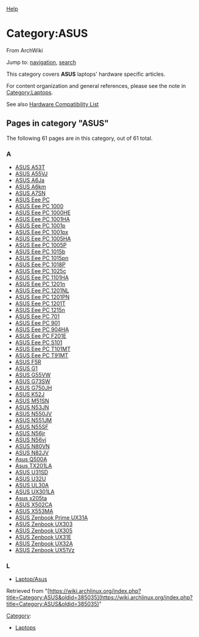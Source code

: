 [Help](//www.mediawiki.org/wiki/Special:MyLanguage/Help:Categories)

# Category:ASUS

From ArchWiki

Jump to: [navigation](#column-one), [search](#searchInput)

This category covers **ASUS** laptops' hardware specific articles.

For content organization and general references, please see the note in [Category:Laptops](/index.php/Category:Laptops "Category:Laptops").

See also [Hardware Compatibility List](/index.php/Laptop/Asus "Laptop/Asus")

## Pages in category "ASUS"

The following 61 pages are in this category, out of 61 total.

### A

*   [ASUS A53T](/index.php/ASUS_A53T "ASUS A53T")
*   [ASUS A55VJ](/index.php/ASUS_A55VJ "ASUS A55VJ")
*   [ASUS A6Ja](/index.php/ASUS_A6Ja "ASUS A6Ja")
*   [ASUS A6km](/index.php/ASUS_A6km "ASUS A6km")
*   [ASUS A7SN](/index.php/ASUS_A7SN "ASUS A7SN")
*   [ASUS Eee PC](/index.php/ASUS_Eee_PC "ASUS Eee PC")
*   [ASUS Eee PC 1000](/index.php/ASUS_Eee_PC_1000 "ASUS Eee PC 1000")
*   [ASUS Eee PC 1000HE](/index.php/ASUS_Eee_PC_1000HE "ASUS Eee PC 1000HE")
*   [ASUS Eee PC 1001HA](/index.php/ASUS_Eee_PC_1001HA "ASUS Eee PC 1001HA")
*   [ASUS Eee PC 1001p](/index.php/ASUS_Eee_PC_1001p "ASUS Eee PC 1001p")
*   [ASUS Eee PC 1001px](/index.php/ASUS_Eee_PC_1001px "ASUS Eee PC 1001px")
*   [ASUS Eee PC 1005HA](/index.php/ASUS_Eee_PC_1005HA "ASUS Eee PC 1005HA")
*   [ASUS Eee PC 1005P](/index.php/ASUS_Eee_PC_1005P "ASUS Eee PC 1005P")
*   [ASUS Eee PC 1015b](/index.php/ASUS_Eee_PC_1015b "ASUS Eee PC 1015b")
*   [ASUS Eee PC 1015pn](/index.php/ASUS_Eee_PC_1015pn "ASUS Eee PC 1015pn")
*   [ASUS Eee PC 1018P](/index.php/ASUS_Eee_PC_1018P "ASUS Eee PC 1018P")
*   [ASUS Eee PC 1025c](/index.php/ASUS_Eee_PC_1025c "ASUS Eee PC 1025c")
*   [ASUS Eee PC 1101HA](/index.php/ASUS_Eee_PC_1101HA "ASUS Eee PC 1101HA")
*   [ASUS Eee PC 1201n](/index.php/ASUS_Eee_PC_1201n "ASUS Eee PC 1201n")
*   [ASUS Eee PC 1201NL](/index.php/ASUS_Eee_PC_1201NL "ASUS Eee PC 1201NL")
*   [ASUS Eee PC 1201PN](/index.php/ASUS_Eee_PC_1201PN "ASUS Eee PC 1201PN")
*   [ASUS Eee PC 1201T](/index.php/ASUS_Eee_PC_1201T "ASUS Eee PC 1201T")
*   [ASUS Eee PC 1215n](/index.php/ASUS_Eee_PC_1215n "ASUS Eee PC 1215n")
*   [ASUS Eee PC 701](/index.php/ASUS_Eee_PC_701 "ASUS Eee PC 701")
*   [ASUS Eee PC 901](/index.php/ASUS_Eee_PC_901 "ASUS Eee PC 901")
*   [ASUS Eee PC 904HA](/index.php/ASUS_Eee_PC_904HA "ASUS Eee PC 904HA")
*   [ASUS Eee PC F201E](/index.php/ASUS_Eee_PC_F201E "ASUS Eee PC F201E")
*   [ASUS Eee PC S101](/index.php/ASUS_Eee_PC_S101 "ASUS Eee PC S101")
*   [ASUS Eee PC T101MT](/index.php/ASUS_Eee_PC_T101MT "ASUS Eee PC T101MT")
*   [ASUS Eee PC T91MT](/index.php/ASUS_Eee_PC_T91MT "ASUS Eee PC T91MT")
*   [ASUS F5R](/index.php/ASUS_F5R "ASUS F5R")
*   [ASUS G1](/index.php/ASUS_G1 "ASUS G1")
*   [ASUS G55VW](/index.php/ASUS_G55VW "ASUS G55VW")
*   [ASUS G73SW](/index.php/ASUS_G73SW "ASUS G73SW")
*   [ASUS G750JH](/index.php/ASUS_G750JH "ASUS G750JH")
*   [ASUS K52J](/index.php/ASUS_K52J "ASUS K52J")
*   [ASUS M51SN](/index.php/ASUS_M51SN "ASUS M51SN")
*   [ASUS N53JN](/index.php/ASUS_N53JN "ASUS N53JN")
*   [ASUS N550JV](/index.php/ASUS_N550JV "ASUS N550JV")
*   [ASUS N551JM](/index.php/ASUS_N551JM "ASUS N551JM")
*   [ASUS N55SF](/index.php/ASUS_N55SF "ASUS N55SF")
*   [ASUS N56jr](/index.php/ASUS_N56jr "ASUS N56jr")
*   [ASUS N56vj](/index.php/ASUS_N56vj "ASUS N56vj")
*   [ASUS N80VN](/index.php/ASUS_N80VN "ASUS N80VN")
*   [ASUS N82JV](/index.php/ASUS_N82JV "ASUS N82JV")
*   [Asus Q500A](/index.php/Asus_Q500A "Asus Q500A")
*   [Asus TX201LA](/index.php/Asus_TX201LA "Asus TX201LA")
*   [ASUS U31SD](/index.php/ASUS_U31SD "ASUS U31SD")
*   [ASUS U32U](/index.php/ASUS_U32U "ASUS U32U")
*   [ASUS UL30A](/index.php/ASUS_UL30A "ASUS UL30A")
*   [ASUS UX301LA](/index.php/ASUS_UX301LA "ASUS UX301LA")
*   [Asus x205ta](/index.php/Asus_x205ta "Asus x205ta")
*   [ASUS X502CA](/index.php/ASUS_X502CA "ASUS X502CA")
*   [ASUS X553MA](/index.php/ASUS_X553MA "ASUS X553MA")
*   [ASUS Zenbook Prime UX31A](/index.php/ASUS_Zenbook_Prime_UX31A "ASUS Zenbook Prime UX31A")
*   [ASUS Zenbook UX303](/index.php/ASUS_Zenbook_UX303 "ASUS Zenbook UX303")
*   [ASUS Zenbook UX305](/index.php/ASUS_Zenbook_UX305 "ASUS Zenbook UX305")
*   [ASUS Zenbook UX31E](/index.php/ASUS_Zenbook_UX31E "ASUS Zenbook UX31E")
*   [ASUS Zenbook UX32A](/index.php/ASUS_Zenbook_UX32A "ASUS Zenbook UX32A")
*   [ASUS Zenbook UX51Vz](/index.php/ASUS_Zenbook_UX51Vz "ASUS Zenbook UX51Vz")

### L

*   [Laptop/Asus](/index.php/Laptop/Asus "Laptop/Asus")

Retrieved from "[https://wiki.archlinux.org/index.php?title=Category:ASUS&oldid=385035](https://wiki.archlinux.org/index.php?title=Category:ASUS&oldid=385035)"

[Category](/index.php/Special:Categories "Special:Categories"):

*   [Laptops](/index.php/Category:Laptops "Category:Laptops")